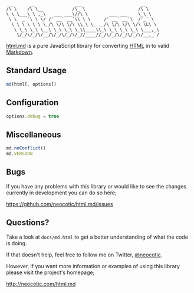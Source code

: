      __      __               ___                      __     
    /\ \    /\ \__           /\_ \                    /\ \    
    \ \ \___\ \ ,_\   ___ ___\//\ \        ___ ___    \_\ \   
     \ \  _ `\ \ \/ /' __` __`\\ \ \     /' __` __`\  /'_` \  
      \ \ \ \ \ \ \_/\ \/\ \/\ \\_\ \_ __/\ \/\ \/\ \/\ \L\ \ 
       \ \_\ \_\ \__\ \_\ \_\ \_\\____\\_\ \_\ \_\ \_\ \___,_\
        \/_/\/_/\/__/\/_/\/_/\/_//____//_/\/_/\/_/\/_/\/__,_ /

[html.md][] is a pure JavaScript library for converting [HTML][] in to valid
[Markdown][].

## Standard Usage

``` javascript
md(html[, options])
```

## Configuration

``` javascript
options.debug = true
```

## Miscellaneous

``` javascript
md.noConflict()
md.VERSION
```

## Bugs

If you have any problems with this library or would like to see the changes
currently in development you can do so here;

https://github.com/neocotic/html.md/issues

## Questions?

Take a look at `docs/md.html` to get a better understanding of what the code is
doing.

If that doesn't help, feel free to follow me on Twitter, [@neocotic][].

However, if you want more information or examples of using this library please
visit the project's homepage;

http://neocotic.com/html.md

[@neocotic]: https://twitter.com/neocotic
[html]: http://en.wikipedia.org/wiki/HTML
[html.md]: http://neocotic.com/html.md
[markdown]: http://en.wikipedia.org/wiki/Markdown